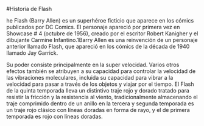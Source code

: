 #Historia de Flash

he Flash (Barry Allen) es un superhéroe ficticio que aparece en los cómics publicados por DC Comics. El personaje apareció por primera vez en Showcase # 4 (octubre de 1956), creado por el escritor Robert Kanigher y el dibujante Carmine Infantino.1​Barry Allen es una reinvención de un personaje anterior llamado Flash, que apareció en los cómics de la década de 1940 llamado Jay Garrick.

Su poder consiste principalmente en la super velocidad. Varios otros efectos también se atribuyen a su capacidad para controlar la velocidad de las vibraciones moleculares, incluida su capacidad para vibrar a la velocidad para pasar a través de los objetos y viajar por el tiempo. El Flash de la quinta temporada lleva un distintivo traje rojo y dorado tratado para resistir la fricción y la resistencia al viento, tradicionalmente almacenando el traje comprimido dentro de un anillo en la tercera y segunda temporada es un traje rojo clásico con líneas doradas en forma de rayo, y el de primera temporada es rojo con líneas doradas. 
